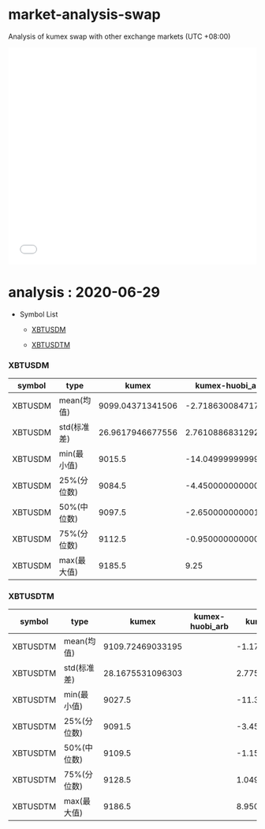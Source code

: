 # market-analysis-swap
Analysis of kumex swap with other exchange markets (UTC +08:00)

<iframe width="100%" height="440" src="./data.html" frameborder="no" border="0" scrolling="no"></iframe>

# analysis : 2020-06-29
* Symbol List

  * [XBTUSDM](#xbtusdm)

  * [XBTUSDTM](#xbtusdtm)


### XBTUSDM

symbol|type|kumex|kumex-huobi_arb|kumex-okex_arb
---|---|---|---|---
XBTUSDM | mean(均值) | 9099.04371341506 | -2.71863008471745 | -3.29491811661437
XBTUSDM | std(标准差) | 26.9617946677556 | 2.76108868312929 | 2.96002889515276
XBTUSDM | min(最小值) | 9015.5 | -14.0499999999993 | -15.8499999999985
XBTUSDM | 25%(分位数) | 9084.5 | -4.45000000000073 | -5.25
XBTUSDM | 50%(中位数) | 9097.5 | -2.65000000000145 | -3.65000000000145
XBTUSDM | 75%(分位数) | 9112.5 | -0.950000000000728 | -1.65000000000146
XBTUSDM | max(最大值) | 9185.5 | 9.25 | 11.8499999999985


### XBTUSDTM

symbol|type|kumex|kumex-huobi_arb|kumex-okex_arb
---|---|---|---|---
XBTUSDTM | mean(均值) | 9109.72469033195 |  | -1.17102131838055
XBTUSDTM | std(标准差) | 28.1675531096303 |  | 2.77577719885937
XBTUSDTM | min(最小值) | 9027.5 |  | -11.3500000000004
XBTUSDTM | 25%(分位数) | 9091.5 |  | -3.45000000000073
XBTUSDTM | 50%(中位数) | 9109.5 |  | -1.15000000000146
XBTUSDTM | 75%(分位数) | 9128.5 |  | 1.04999999999927
XBTUSDTM | max(最大值) | 9186.5 |  | 8.95000000000073

